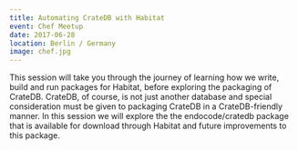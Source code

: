 ```yaml
---
title: Automating CrateDB with Habitat 
event: Chef Meetup
date: 2017-06-28
location: Berlin / Germany
image: chef.jpg
---
```

This session will take you through the journey of learning how we write, build and run packages for Habitat, before 
exploring the packaging of CrateDB. CrateDB, of course, is not just another database and special consideration must be 
given to packaging CrateDB in a CrateDB-friendly manner. In this session we will explore the the endocode/cratedb package 
that is available for download through Habitat and future improvements to this package.

